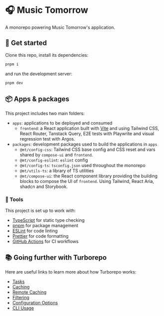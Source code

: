 # 🎧 Music Tomorrow

A monorepo powering Music Tomorrow's application.

## 🚀 Get started

Clone this repo, install its dependencies:

```sh
pnpm i 
```

and run the development server:

```sh
pnpm dev
```

## 📦 Apps & packages

This project includes two main folders:
- `apps`: applications to be deployed and consumed
    - `frontend`: a React application built with [Vite](https://vite.dev/) and using Tailwind CSS, React Router, Tanstack Query, E2E tests with Playwrite and visual regression test with Argos.
- `packages`: development packages used to build the applications in `apps`
    - `@mt/config-css`: Tailwind CSS base config and CSS reset and vars shared by `compose-ui` and `frontend`.
    - `@mt/config-eslint`: `eslint` config
    - `@mt/config-ts`: `tsconfig.json` used throughout the monorepo
    - `@mt/utils-ts`: a library of TS utilities
    - `@mt/compose-ui`: the React component library providing the building blocks to compose the UI of `frontend`. Using Tailwind, React Aria, shadcn and Storybook.

### 🧰 Tools

This project is set up to work with:

- [TypeScript](https://www.typescriptlang.org/) for static type checking
- [pnpm](https://pnpm.io/fr/) for package management
- [ESLint](https://eslint.org/) for code linting
- [Prettier](https://prettier.io) for code formatting
- [GitHub Actions](https://github.com/features/actions) for CI workflows

## 📚 Going further with Turborepo

Here are useful links to learn more about how Turborepo works:

- [Tasks](https://turbo.build/repo/docs/core-concepts/monorepos/running-tasks)
- [Caching](https://turbo.build/repo/docs/core-concepts/caching)
- [Remote Caching](https://turbo.build/repo/docs/core-concepts/remote-caching)
- [Filtering](https://turbo.build/repo/docs/core-concepts/monorepos/filtering)
- [Configuration Options](https://turbo.build/repo/docs/reference/configuration)
- [CLI Usage](https://turbo.build/repo/docs/reference/command-line-reference)

